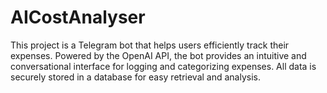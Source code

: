 # AICostAnalyser
This project is a Telegram bot that helps users efficiently track their expenses. Powered by the OpenAI API, the bot provides an intuitive and conversational interface for logging and categorizing expenses. All data is securely stored in a database for easy retrieval and analysis.
